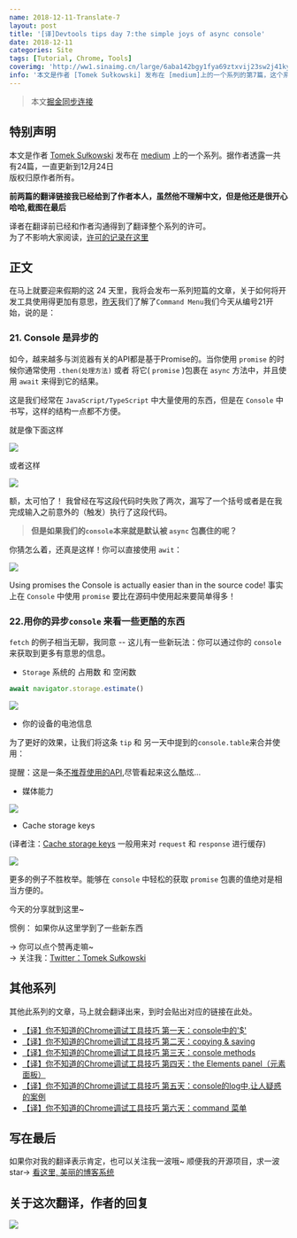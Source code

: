 ```yaml
---
name: 2018-12-11-Translate-7
layout: post
title: '[译]Devtools tips day 7:the simple joys of async console'
date: 2018-12-11
categories: Site
tags: [Tutorial, Chrome, Tools]
coverimg: 'http://ww1.sinaimg.cn/large/6aba142bgy1fya69ztxvij23sw2j41ky.jpg'
info: '本文是作者 [Tomek Sułkowski] 发布在 [medium]上的一个系列的第7篇，这个系列一共有24篇'
---
```


> 本文[掘金同步连接](https://juejin.im/post/5c0ee12551882545e24ef291)

## 特别声明

本文是作者 [Tomek Sułkowski](https://twitter.com/sulco) 发布在 [medium](https://medium.com) 上的一个系列。据作者透露一共有24篇，一直更新到12月24日<br>
版权归原作者所有。<br>

**前两篇的翻译链接我已经给到了作者本人，虽然他不理解中文，但是他还是很开心哈哈,截图在最后**<br>

译者在翻译前已经和作者沟通得到了翻译整个系列的许可。<br>
为了不影响大家阅读，[许可的记录在这里](https://juejin.im/post/5c09a80151882521c81168a2)<br>

## 正文

在马上就要迎来假期的这 24 天里，我将会发布一系列短篇的文章，关于如何将开发工具使用得更加有意思，[昨天](https://juejin.im/post/5c0a8ce6f265da6141716329)我们了解了`Command Menu`我们今天从编号21开始，说的是：

### 21. Console 是异步的

如今，越来越多与浏览器有关的API都是基于Promise的。当你使用 `promise` 的时候你通常使用 `.then(处理方法)` 或者 将它( `promise` )包裹在 `async` 方法中，并且使用 `await` 来得到它的结果。
 
 这是我们经常在 `JavaScript/TypeScript` 中大量使用的东西，但是在 `Console` 中书写，这样的结构一点都不方便。
 
就是像下面这样

![](https://cdn-images-1.medium.com/max/800/1*e48YRamESMw3g-2d905lrQ.png)

或者这样

![](https://cdn-images-1.medium.com/max/800/1*9QNu8lkgmqOC5WrDwzbcZw.png)

额，太可怕了！ 我曾经在写这段代码时失败了两次，漏写了一个括号或者是在我完成输入之前意外的（触发）执行了这段代码。

> **但是如果我们的`console`本来就是默认被 `async` 包裹住的呢？**

你猜怎么着，还真是这样！你可以直接使用 `awit`：

![](https://cdn-images-1.medium.com/max/800/1*cqGJi5vN_eDLYypsqqiDKA.gif)

Using promises the Console is actually easier than in the source code!
事实上在 `Console` 中使用 `promise` 要比在源码中使用起来要简单得多！

### 22.用你的异步`console` 来看一些更酷的东西

`fetch` 的例子相当无聊，我同意 -- 这儿有一些新玩法：你可以通过你的 `console` 来获取到更多有意思的信息。

- `Storage` 系统的 占用数 和 空闲数

```javascript
await navigator.storage.estimate()
```

![](https://cdn-images-1.medium.com/max/800/1*HNw49udKqVDc-K29xb1prQ.png)

- 你的设备的电池信息

为了更好的效果，让我们将这条 `tip` 和 另一天中提到的`console.table`来合并使用：

提醒：这是一条[不推荐使用的API](https://developer.mozilla.org/en-US/docs/Web/API/Battery_Status_API),尽管看起来这么酷炫...

- 媒体能力

![](https://cdn-images-1.medium.com/max/800/1*kJdhPE8PkFH8igdY937tXA.png)

- Cache storage keys

(译者注：[Cache storage keys](https://developer.mozilla.org/en-US/docs/Web/API/CacheStorage) 一般用来对 `request` 和 `response` 进行缓存)

![](https://cdn-images-1.medium.com/max/800/1*v6KU9oBXbkHGDkdJGVHXFw.png)

更多的例子不胜枚举。能够在 `console` 中轻松的获取 `promise` 包裹的值绝对是相当方便的。

今天的分享就到这里~

惯例： 如果你从这里学到了一些新东西

→ 你可以点个赞再走嘛~<br>
→ 关注我：[Twitter：Tomek Sułkowski](https://twitter.com/sulco)

## 其他系列

其他此系列的文章，马上就会翻译出来，到时会贴出对应的链接在此处。

- [【译】你不知道的Chrome调试工具技巧 第一天：console中的'$'](https://juejin.im/post/5c09a80151882521c81168a2)
- [【译】你不知道的Chrome调试工具技巧 第二天：copying & saving](https://juejin.im/post/5c0a0d5ff265da61117a1c75)
- [【译】你不知道的Chrome调试工具技巧 第三天：console methods](https://juejin.im/post/5c0a8ce6f265da6141716329)
- [【译】你不知道的Chrome调试工具技巧 第四天：the Elements panel（元素面板）](https://juejin.im/post/5c0d2d85f265da612061a62f)
- [【译】你不知道的Chrome调试工具技巧 第五天：console的log中,让人疑惑的案例](https://juejin.im/post/5c0edc31f265da611c26d08a)
- [【译】你不知道的Chrome调试工具技巧 第六天：command 菜单](https://juejin.im/post/5c0ee12551882545e24ef291)

## 写在最后
如果你对我的翻译表示肯定，也可以关注我一波哦~
顺便我的开源项目，求一波 star→ [看这里, 美丽的博客系统](https://github.com/DendiSe7enGitHub/vue-blog-generater)


## 关于这次翻译，作者的回复

![](https://user-gold-cdn.xitu.io/2018/12/7/167893638e8c8caf?w=646&h=672&f=jpeg&s=89766)